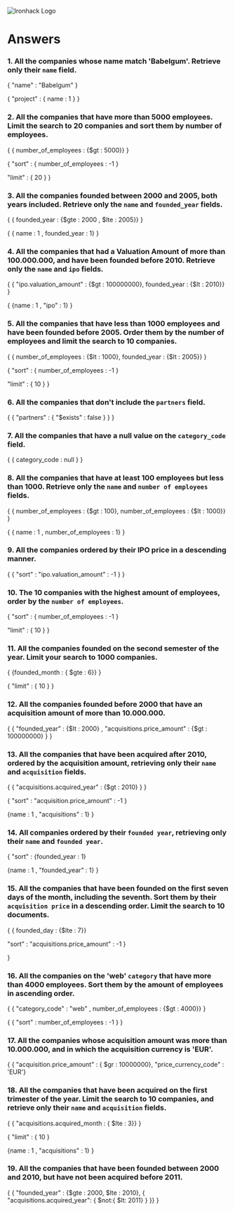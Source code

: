 ![Ironhack Logo](https://user-images.githubusercontent.com/23629340/40541063-a07a0a8a-601a-11e8-91b5-2f13e4e6b441.png)

# Answers

### 1. All the companies whose name match 'Babelgum'. Retrieve only their `name` field.

{
  "name" : "Babelgum"
}

{
  "project" :  { name : 1 }
}

### 2. All the companies that have more than 5000 employees. Limit the search to 20 companies and sort them by **number of employees**.

{
  { number_of_employees : {$gt : 5000}}
}

{
  "sort" : { number_of_employees : -1 }
  
  "limit" : { 20 }
}
### 3. All the companies founded between 2000 and 2005, both years included. Retrieve only the `name` and `founded_year` fields.

{
  { founded_year : {$gte : 2000 , $lte : 2005}}
}

{
  { name : 1 , founded_year : 1}
}

### 4. All the companies that had a Valuation Amount of more than 100.000.000, and have been founded before 2010. Retrieve only the `name` and `ipo` fields.

{
  { "ipo.valuation_amount" : {$gt : 100000000}, founded_year : {$lt : 2010}}
}

{
  {name : 1 , "ipo" : 1} 
}


### 5. All the companies that have less than 1000 employees and have been founded before 2005. Order them by the number of employees and limit the search to 10 companies.

{
 { number_of_employees : {$lt : 1000}, founded_year : {$lt : 2005}}
}


{
  "sort" : { number_of_employees : -1 }
  
  "limit" : { 10 }
}

### 6. All the companies that don't include the `partners` field.

{
  { "partners" : { "$exists" : false } }
}

### 7. All the companies that have a null value on the `category_code` field.

{
  { category_code : null }
}

### 8. All the companies that have at least 100 employees but less than 1000. Retrieve only the `name` and `number of employees` fields.
{
  { number_of_employees : {$gt : 100}, number_of_employees : {$lt : 1000}}
}

{
  { name : 1 , number_of_employees : 1}
}
### 9. All the companies ordered by their IPO price in a descending manner.
{
  { "sort" :  "ipo.valuation_amount" : -1 }
}
### 10. The 10 companies with the highest amount of employees, order by the `number of employees`.


{
  "sort" : { number_of_employees : -1 }

  "limit" : { 10 }
}

### 11. All the companies founded on the second semester of the year. Limit your search to 1000 companies.

{
  {founded_month : { $gte : 6}}
}

{
"limit" : { 10 }
}

### 12. All the companies founded before 2000 that have an acquisition amount of more than 10.000.000.
{
  { "founded_year" : {$lt : 2000} , "acquisitions.price_amount" : {$gt : 100000000} }
}
### 13. All the companies that have been acquired after 2010, ordered by the acquisition amount, retrieving only their `name` and `acquisition` fields.

{
  { "acquisitions.acquired_year" : {$gt : 2010} } 
}

{
  "sort" : "acquisition.price_amount" : -1 }

  {name : 1 , "acquisitions" : 1}
}


### 14. All companies ordered by their `founded year`, retrieving only their `name` and `founded year`.

{
   "sort" : {founded_year : 1}

   {name : 1 , "founded_year" : 1}
}

### 15. All the companies that have been founded on the first seven days of the month, including the seventh. Sort them by their `acquisition price` in a descending order. Limit the search to 10 documents.

{
  { founded_day : {$lte : 7}}

  "sort" : "acquisitions.price_amount" : -1 }

}

### 16. All the companies on the 'web' `category` that have more than 4000 employees. Sort them by the amount of employees in ascending order.

{
  { "category_code" : "web" , number_of_employees : {$gt : 4000}}
}

{
  { "sort" : number_of_employees : -1 }
}
### 17. All the companies whose acquisition amount was more than 10.000.000, and in which the acquisition currency is 'EUR'.

{
   { "acquisition.price_amount" : { $gr : 10000000}, "price_currency_code" : 'EUR'}

### 18. All the companies that have been acquired on the first trimester of the year. Limit the search to 10 companies, and retrieve only their `name` and `acquisition` fields.

{
  { "acquisitions.acquired_month : { $lte : 3}}
}

{
"limit" : { 10 }

 {name : 1 , "acquisitions" : 1}
}

### 19. All the companies that have been founded between 2000 and 2010, but have not been acquired before 2011.

{
  { "founded_year" : {$gte : 2000, $lte : 2010},  { "acquisitions.acquired_year": { $not:{ $lt: 2011} } }}
}